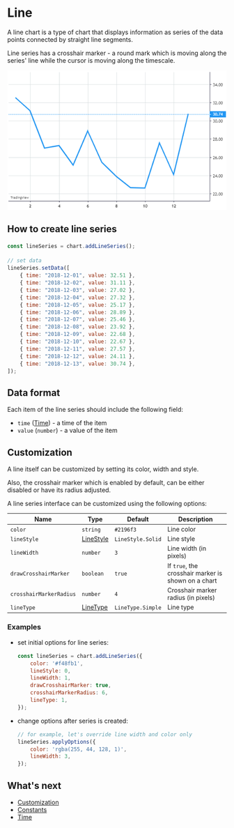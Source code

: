 # Line

A line chart is a type of chart that displays information as series of the data points connected by straight line segments.

Line series has a crosshair marker - a round mark which is moving along the series' line while the cursor is moving along the timescale.

![Line chart example](./images/line-series.png "Line chart example")

## How to create line series

```javascript
const lineSeries = chart.addLineSeries();

// set data
lineSeries.setData([
    { time: "2018-12-01", value: 32.51 },
    { time: "2018-12-02", value: 31.11 },
    { time: "2018-12-03", value: 27.02 },
    { time: "2018-12-04", value: 27.32 },
    { time: "2018-12-05", value: 25.17 },
    { time: "2018-12-06", value: 28.89 },
    { time: "2018-12-07", value: 25.46 },
    { time: "2018-12-08", value: 23.92 },
    { time: "2018-12-09", value: 22.68 },
    { time: "2018-12-10", value: 22.67 },
    { time: "2018-12-11", value: 27.57 },
    { time: "2018-12-12", value: 24.11 },
    { time: "2018-12-13", value: 30.74 },
]);
```

## Data format

Each item of the line series should include the following field:

- `time` ([Time](./time.md)) - a time of the item
- `value` (`number`) - a value of the item

## Customization

A line itself can be customized by setting its color, width and style.

Also, the crosshair marker which is enabled by default, can be either disabled or have its radius adjusted.

A line series interface can be customized using the following options:

|Name|Type|Default|Description|
|----|----|-------|-----------|
|`color`|`string`|`#2196f3`|Line color|
|`lineStyle`|[LineStyle](./constants.md#linestyle)|`LineStyle.Solid`|Line style|
|`lineWidth`|`number`|`3`|Line width (in pixels)|
|`drawCrosshairMarker`|`boolean`|`true`|If `true`, the crosshair marker is shown on a chart|
|`crosshairMarkerRadius`|`number`|`4`|Crosshair marker radius (in pixels)|
|`lineType`|[LineType](./constants.md#linetype)|`LineType.Simple`|Line type|

### Examples

- set initial options for line series:

    ```javascript
    const lineSeries = chart.addLineSeries({
        color: '#f48fb1',
        lineStyle: 0,
        lineWidth: 1,
        drawCrosshairMarker: true,
        crosshairMarkerRadius: 6,
        lineType: 1,
    });
    ```

- change options after series is created:

    ```javascript
    // for example, let's override line width and color only
    lineSeries.applyOptions({
        color: 'rgba(255, 44, 128, 1)',
        lineWidth: 3,
    });
    ```

## What's next

- [Customization](./customization.md)
- [Constants](./constants.md)
- [Time](./time.md)
